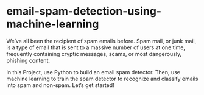 # email-spam-detection-using-machine-learning
We’ve all been the recipient of spam emails before. Spam mail, or junk mail, is a type of email
that is sent to a massive number of users at one time, frequently containing cryptic
messages, scams, or most dangerously, phishing content.

In this Project, use Python to build an email spam detector. Then, use machine learning to
train the spam detector to recognize and classify emails into spam and non-spam. Let’s get
started!
















